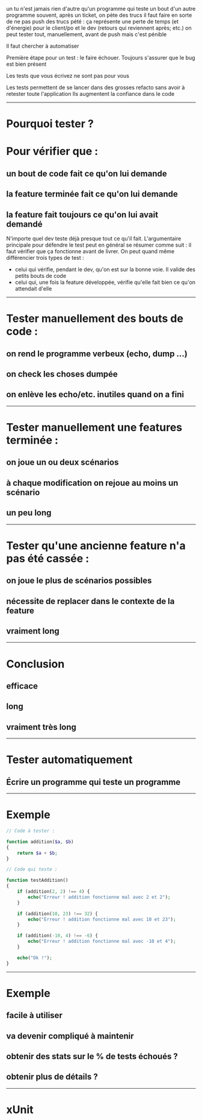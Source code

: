 un tu n'est jamais rien d'autre qu'un programme qui teste un bout d'un autre programme
souvent, après un ticket, on pète des trucs
il faut faire en sorte de ne pas push des trucs pété : ça représente une perte de temps (et d'énergie) pour le client/po et le dev (retours qui reviennent après; etc.)
on peut tester tout, manuellement, avant de push
mais c'est pénible

Il faut chercher à automatiser

Première étape pour un test : le faire échouer. Toujours s'assurer que le bug est bien présent

Les tests que vous écrivez ne sont pas pour vous

Les tests permettent de se lancer dans des grosses refacto sans avoir à retester toute l'application
Ils augmentent la confiance dans le code

---
# Pourquoi tester ?
# Pour vérifier que :
## un bout de code fait ce qu'on lui demande
## la feature terminée fait ce qu'on lui demande
## la feature fait **toujours** ce qu'on lui avait demandé

N'importe quel dev teste déjà presque tout ce qu'il fait. L'argumentaire principale pour défendre le test peut en général se résumer comme suit : il faut vérifier que ça fonctionne avant de livrer.
On peut quand même différencier trois types de test :
- celui qui vérifie, pendant le dev, qu'on est sur la bonne voie. Il valide des petits bouts de code
- celui qui, une fois la feature développée, vérifie qu'elle fait bien ce qu'on attendait d'elle

---
# Tester manuellement des bouts de code :
## on rend le programme verbeux (echo, dump ...)
## on check les choses dumpée
## on **enlève** les echo/etc. inutiles quand on a fini

---
# Tester manuellement une features terminée :
## on joue un ou deux scénarios
## à chaque modification on rejoue au moins un scénario
## un peu long

---
# Tester qu'une ancienne feature n'a pas été cassée :
## on joue le plus de scénarios possibles
## nécessite de replacer dans le contexte de la feature
## vraiment long

---
# Conclusion
## efficace
## long
## vraiment très **long**

---
# Tester automatiquement
## **Écrire un programme qui teste un programme**

---
# Exemple
```php
// Code à tester :

function addition($a, $b)
{
    return $a + $b;
}
```

```php
// Code qui teste :

function testAddition()
{
    if (addition(2, 2) !== 4) {
        echo("Erreur ! addition fonctionne mal avec 2 et 2");
    }

    if (addition(10, 23) !== 32) {
        echo("Erreur ! addition fonctionne mal avec 10 et 23");
    }

    if (addition(-10, 4) !== -6) {
        echo("Erreur ! addition fonctionne mal avec -10 et 4");
    }

    echo("Ok !");
}
```

---
# Exemple
## facile à utiliser
## va devenir compliqué à maintenir
## obtenir des stats sur le % de tests échoués ?
## obtenir plus de détails ?

---
# xUnit
## 
